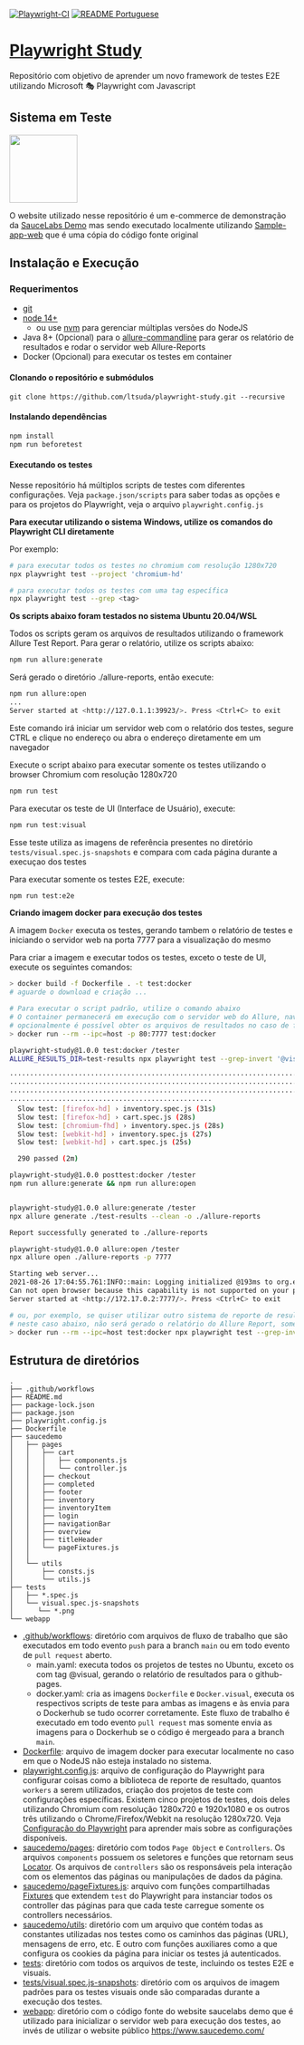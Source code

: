 [![Playwright-CI](https://github.com/ltsuda/playwright-study/actions/workflows/main.yml/badge.svg)](https://github.com/ltsuda/playwright-study/actions/workflows/main.yml) [![README Portuguese](https://img.shields.io/badge/README-Portuguese-blue)](https://github.com/ltsuda/playwright-study/blob/main/README-ptbr.md)

# [Playwright Study](https://playwright.dev/)

Repositório com objetivo de aprender um novo framework de testes E2E utilizando Microsoft 🎭 Playwright com Javascript

## Sistema em Teste

<a href="https://www.saucedemo.com/">
<img src="https://www.saucedemo.com/static/media/Login_Bot_graphic.20658452.png" width=120>
</a>

O website utilizado nesse repositório é um e-commerce de demonstração da [SauceLabs Demo](https://www.saucedemo.com/) mas sendo executado localmente utilizando [Sample-app-web](https://github.com/ltsuda/sample-app-web) que é uma cópia do código fonte original


## Instalação e Execução

### Requerimentos
 - [git](https://git-scm.com/downloads)
 - [node 14+](https://nodejs.org/en/)
   - ou use [nvm](https://github.com/nvm-sh/nvm) para gerenciar múltiplas versões do NodeJS
 - Java 8+ (Opcional) para o [allure-commandline](https://github.com/allure-framework/allure-npm#:~:text=Allure%20Commandline%20is%20a%20tool%20to%20generate%20Allure,you%20can%20get%20it%20installed%20directly%20from%20NPM.) para gerar os relatório de resultados e rodar o servidor web Allure-Reports
 - Docker (Opcional) para executar os testes em container

#### Clonando o repositório e submódulos

```text
git clone https://github.com/ltsuda/playwright-study.git --recursive
```

#### Instalando dependências
```bash
npm install
npm run beforetest
```

#### Executando os testes
Nesse repositório há múltiplos scripts de testes com diferentes configurações. Veja `package.json/scripts` para saber todas as opções e para os projetos do Playwright, veja o arquivo `playwright.config.js`

**Para executar utilizando o sistema Windows, utilize os comandos do Playwright CLI diretamente**

Por exemplo:
```bash
# para executar todos os testes no chromium com resolução 1280x720
npx playwright test --project 'chromium-hd'

# para executar todos os testes com uma tag específica
npx playwright test --grep <tag>
```

**Os scripts abaixo foram testados no sistema Ubuntu 20.04/WSL**

Todos os scripts geram os arquivos de resultados utilizando o framework Allure Test Report. Para gerar o relatório, utilize os scripts abaixo:
```bash
npm run allure:generate
```
Será gerado o diretório ./allure-reports, então execute:
```bash
npm run allure:open
...
Server started at <http://127.0.1.1:39923/>. Press <Ctrl+C> to exit
```
Este comando irá iniciar um servidor web com o relatório dos testes, segure CTRL e clique no endereço ou abra o endereço diretamente em um navegador

Execute o script abaixo para executar somente os testes utilizando o browser Chromium com resolução 1280x720
```bash
npm run test
```

Para executar os teste de UI (Interface de Usuário), execute:
```bash
npm run test:visual
```
Esse teste utiliza as imagens de referência presentes no diretório `tests/visual.spec.js-snapshots` e compara com cada página durante a execuçao dos testes

Para executar somente os testes E2E, execute:
```bash
npm run test:e2e
```

**Criando imagem docker para execução dos testes**

A imagem `Docker` executa os testes, gerando tambem o relatório de testes e iniciando o servidor web  na porta 7777 para a visualização do mesmo

Para criar a imagem e executar todos os testes, exceto o teste de UI, execute os seguintes comandos:
```bash
> docker build -f Dockerfile . -t test:docker
# aguarde o download e criação ...

# Para executar o script padrão, utilize o comando abaixo
# O container permanecerá em execução com o servidor web do Allure, navegue para o endereço http://localhost para visualizar o relatório dos testes e pressione CTRL+C para desligar o servidor e remover o container
# opcionalmente é possível obter os arquivos de resultados no caso de falhas em alguns testes, basta montar um volume local interligado ao container utilizando o parametro "-v /fullpath:/tester/test-results/"
> docker run --rm --ipc=host -p 80:7777 test:docker

playwright-study@1.0.0 test:docker /tester
ALLURE_RESULTS_DIR=test-results npx playwright test --grep-invert '@visual' --reporter=dot,allure-playwright

················································································
················································································
················································································
··················································
  Slow test: [firefox-hd] › inventory.spec.js (31s)
  Slow test: [firefox-hd] › cart.spec.js (28s)
  Slow test: [chromium-fhd] › inventory.spec.js (28s)
  Slow test: [webkit-hd] › inventory.spec.js (27s)
  Slow test: [webkit-hd] › cart.spec.js (25s)

  290 passed (2m)

playwright-study@1.0.0 posttest:docker /tester
npm run allure:generate && npm run allure:open


playwright-study@1.0.0 allure:generate /tester
npx allure generate ./test-results --clean -o ./allure-reports

Report successfully generated to ./allure-reports

playwright-study@1.0.0 allure:open /tester
npx allure open ./allure-reports -p 7777

Starting web server...
2021-08-26 17:04:55.761:INFO::main: Logging initialized @193ms to org.eclipse.jetty.util.log.StdErrLog
Can not open browser because this capability is not supported on your platform. You can use the link below to open the report manually.
Server started at <http://172.17.0.2:7777/>. Press <Ctrl+C> to exit

# ou, por exemplo, se quiser utilizar outro sistema de reporte de resultado, execute diretamente o comando do Playwright CLI
# neste caso abaixo, não será gerado o relatório do Allure Report, somente será mostrado o resultado dos testes em forma de lista
> docker run --rm --ipc=host test:docker npx playwright test --grep-invert '@visual' --project 'chromium-hd' --reporter=list
```

## Estrutura de diretórios
```text
.
├── .github/workflows
├── README.md
├── package-lock.json
├── package.json
├── playwright.config.js
├── Dockerfile
├── saucedemo
│   ├── pages
│   │   ├── cart
│   │   │   ├── components.js
│   │   │   └── controller.js
│   │   ├── checkout
│   │   ├── completed
│   │   ├── footer
│   │   ├── inventory
│   │   ├── inventoryItem
│   │   ├── login
│   │   ├── navigationBar
│   │   ├── overview
│   │   ├── titleHeader
│   │   └── pageFixtures.js
│   │
│   └── utils
│       ├── consts.js
│       └── utils.js
├── tests
│   ├── *.spec.js
│   └── visual.spec.js-snapshots
│      └── *.png
└── webapp
```
 - [.github/workflows](https://github.com/ltsuda/playwright-study/tree/main/.github/workflows): diretório com arquivos de fluxo de trabalho que são executados em todo evento `push` para a branch `main` ou em todo evento de `pull request` aberto.
   - main.yaml: executa todos os projetos de testes no Ubuntu, exceto os com tag @visual, gerando o relatório de resultados para o github-pages.
   - docker.yaml: cria as imagens `Dockerfile` e `Docker.visual`, executa os respectivos scripts de teste para ambas as imagens e às envia para o Dockerhub se tudo ocorrer corretamente. Este fluxo de trabalho é executado em todo evento `pull request` mas somente envia as imagens para o Dockerhub se o código é mergeado para a branch `main`.
 - [Dockerfile](https://github.com/ltsuda/playwright-study/blob/main/Dockerfile): arquivo de imagem docker para executar localmente no caso em que o NodeJS não esteja instalado no sistema.
 - [playwright.config.js](https://github.com/ltsuda/playwright-study/blob/main/playwright.config.js): arquivo de configuração do Playwright para configurar coisas como a biblioteca de reporte de resultado, quantos `workers` a serem utilizados, criação dos projetos de teste com configurações específicas. Existem cinco projetos de testes, dois deles utilizando Chromium com resolução 1280x720 e 1920x1080 e os outros três utilizando o Chrome/Firefox/Webkit na resolução 1280x720. Veja [Configuração do Playwright](https://playwright.dev/docs/test-configuration) para aprender mais sobre as configurações disponíveis.
 - [saucedemo/pages](https://github.com/ltsuda/playwright-study/tree/main/saucedemo/pages): diretório com todos `Page Object` e `Controllers`. Os arquivos `components` possuem os seletores e funções que retornam seus [Locator](https://playwright.dev/docs/api/class-locator). Os arquivos de `controllers` são os responsáveis pela interação com os elementos das páginas ou manipulações de dados da página.
 - [saucedemo/pageFixtures.js](https://github.com/ltsuda/playwright-study/blob/main/saucedemo/pages/pageFixtures.js): arquivo com funções compartilhadas [Fixtures](https://playwright.dev/docs/test-fixtures) que extendem `test` do Playwright para instanciar todos os controller das páginas para que cada teste carregue somente os controllers necessários.
 - [saucedemo/utils](https://github.com/ltsuda/playwright-study/tree/main/saucedemo/utils): diretório com um arquivo que contém todas as constantes utilizadas nos testes como os caminhos das páginas (URL), mensagens de erro, etc. E outro com funções auxiliares como a que configura os cookies da página para iniciar os testes já autenticados.
 - [tests](https://github.com/ltsuda/playwright-study/tree/main/tests): diretório com todos os arquivos de teste, incluindo os testes E2E e visuais.
 - [tests/visual.spec.js-snapshots](https://github.com/ltsuda/playwright-study/tree/main/tests/visual.spec.js-snapshots): diretório com os arquivos de imagem padrões para os testes visuais onde são comparadas durante a execução dos testes.
 - [webapp](https://github.com/ltsuda/playwright-study/tree/main/webapp): diretório com o código fonte do website saucelabs demo que é utilizado para inicializar o servidor web para execução dos testes, ao invés de utilizar o website público https://www.saucedemo.com/